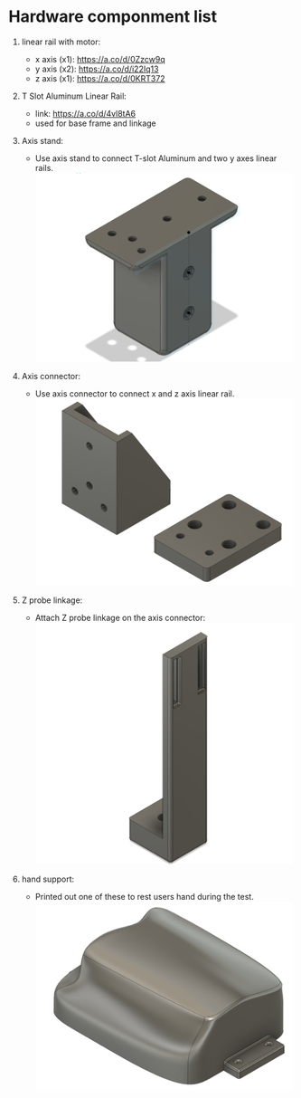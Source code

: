 # Hardware componment list

1. linear rail with motor:
	- x axis (x1): https://a.co/d/0Zzcw9q
	- y axis (x2): https://a.co/d/i22Iq13
	- z axis (x1): https://a.co/d/0KRT372

2. T Slot Aluminum Linear Rail:
	- link: https://a.co/d/4vl8tA6
	- used for base frame and linkage 
3. Axis stand:
	- Use axis stand to connect T-slot Aluminum and two y axes linear rails.
![The image of testing device](https://github.com/jsli96/handHapticforBlind/blob/main/hardware/axis_stand.png)
4. Axis connector:
	- Use axis connector to connect x and z axis linear rail.
![The image of testing device](https://github.com/jsli96/handHapticforBlind/blob/main/hardware/axis_connector.png)
5. Z probe linkage:
	- Attach Z probe linkage on the axis connector:
![The image of testing device](https://github.com/jsli96/handHapticforBlind/blob/main/hardware/z_probe_link.png)
6. hand support:
	- Printed out one of these to rest users hand during the test.
![The image of testing device](https://github.com/jsli96/handHapticforBlind/blob/main/hardware/hand_support_image.png)

